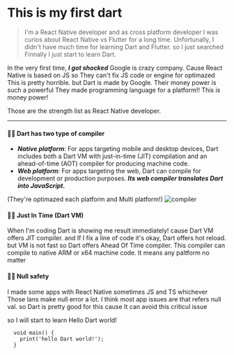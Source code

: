 # This is my first dart

> I'm a React Native developer and as cross platform developer I was curios about React Native vs Flutter for a long time.
 Unfortunally, I didn't have much time for learning Dart and Flutter. so I just searched Finnally I just start to learn Dart.

In the very first time, ***I got shocked*** Google is crazy company. Cause React Native is based on JS so They can't fix JS code or engine for optimazed This is pretty horrible. but Dart is made by Google. Their money power is such a powerful They made programming language for a platform!! This is money power!

Those are the strength list as React Native developer.

---
#### 👍🏻 Dart has two type of compiler
- ***Native platform***: For apps targeting mobile and desktop devices, Dart includes both a Dart VM with just-in-time (JIT) compilation and an ahead-of-time (AOT) compiler for producing machine code.
- ***Web platform***: For apps targeting the web, Dart can compile for development or production purposes. ***Its web compiler translates Dart into JavaScript.***

(They're optimazed each platform and Multi platform!)
![compiler](https://dart.dev/assets/img/Dart-platforms.svg)

#### 👍🏻 Just In Time (Dart VM)
When I'm coding Dart is showing me result immediately! cause Dart VM offers JIT compiler.
and If I fix a line of code it's okay, Dart offers hot reload.
but VM is not fast so Dart offers Ahead Of Time compiler. This compiler can compile to native ARM or x64 machine code. It means any paltform no matter

#### 👍🏻 Null safety
I made some apps with React Native sometimes JS and TS whichever Those lans make null error a lot. I think most app issues are that refers null val.
so Dart is pretty good for this cause It can avoid this criticul issue

so I will start to learn Hello Dart world!
```
  void main() {
    print('hello Dart world!');
  }
```